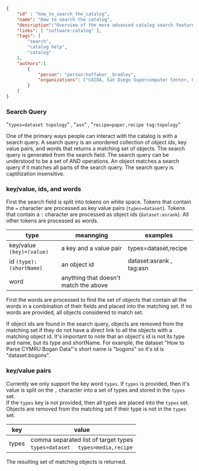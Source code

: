 ~~~json
{
    "id" : "how_to_search_the_catalog",
    "name": "How to search the catalog",
    "description":"Overview of the more advanced catalog search features.",
    "links": [ "software:catalog" ],
    "tags": [
        "search",
        "catalog help",
        "catalog"
    ],
    "authors":[
        {
            "person": "person:huffaker__bradley",
            "organizations": ["CAIDA, San Diego Supercomputer Center, University of California San Diego"]
        }
    ]
}
~~~


### Search Query

"``types=dataset topology``" , "``asn``" , "``recipe=paper,recipe tag:topology``"

One of the primary ways people can interact with the catalog is with a search query. 
A search query is an unordered collection of object ids, key value pairs, and words
that returns a matching set of objects. The search query is generated from the search
field. The search query can be understood to be a set of AND operations.  An object
matches a search query if it matches all parts of the search query. The search query is 
captilization insensitive.

### key/value, ids, and words

First the search field is split into tokens on white space.  Tokens that contain the `=` character are processed as key value pairs (`types=dataset`).
Tokens that contain a `:` character are processed as object ids (`dataset:asrank`). 
All other tokens are processed as words.

| type | meannging | examples |
|------|------------|---------|
| key/value ``(key)=(value)`` | a key and a value pair  | types=dataset,recipe | 
| id      ``(type):(shortName)``  | an object id | dataset:asrank , tag:asn | 
| word      | anything that doesn't match the above |

First the words are processed to find the set of objects that contain all the words 
in a combination of their fields and placed into the matching set. 
If no words are provided, all objects considered to match set.

If object ids are found in the search query, objects are removed from the matching set 
if they do not have a direct link to all the objects with a matching object id. 
It's important to note that an object's id is not its type and name, but its type and shortName.
For example, the dataset "How to Parse CYMRU Bogan Data"'s short name is "bogons" so it's id is "dataset:bogons".

### key/value pairs 
Currently we only support the key word `types`.  If `types` is provided, then it's value is split 
on the `,` character into a set of types and stored in the `types` set.  
If the `types` key is not provided, then all types are placed into the `types` set.  
Objects are removed from the matching set if their type is not in the `types` set.

   |   key    |    value     | 
   |----------|--------------|
   |   types  |   comma separated list of target types <br>  `types=dataset`  &nbsp;&nbsp;&nbsp;  `types=media,recipe` | 

The resulting set of matching objects is returned. 

